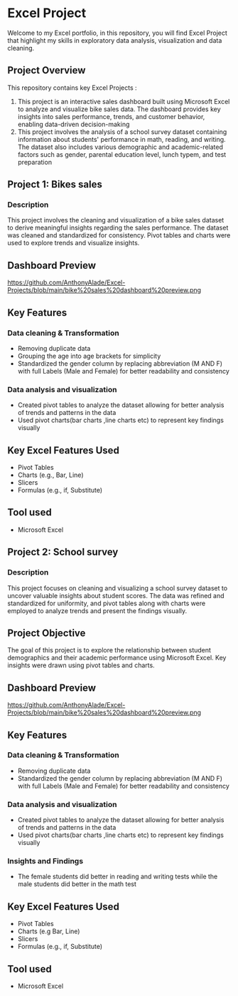 # Excel Project 

Welcome to my Excel portfolio, in this repository, you will find Excel Project  that highlight my skills in exploratory data analysis, visualization and data cleaning.    

## Project Overview  
This repository contains  key Excel Projects :  

1. This project is an interactive sales dashboard built using Microsoft Excel to analyze and visualize bike sales data.  The dashboard provides key insights into sales performance, trends, and customer behavior, enabling data-driven decision-making
2.  This project involves the analysis of a school survey dataset containing information about students' performance in math, reading, and writing. The dataset also includes various demographic and academic-related factors such as gender, parental education level, lunch typem, and test preparation   

## Project 1: Bikes sales
### Description  

This project involves the cleaning and visualization of a bike sales dataset to derive meaningful insights regarding the sales performance. The dataset was cleaned and standardized for consistency. Pivot tables and charts were used to explore trends and visualize insights.
 
 ## Dashboard Preview
https://github.com/AnthonyAlade/Excel-Projects/blob/main/bike%20sales%20dashboard%20preview.png

## Key Features  
### Data cleaning & Transformation  
- Removing duplicate data
- Grouping the age into age brackets for simplicity
- Standardized the gender column by replacing abbreviation (M AND F) with full Labels (Male and Female) for better readability and consistency

### Data analysis and visualization
- Created pivot tables to analyze the dataset allowing for better analysis of trends and patterns in the data
- Used pivot charts(bar charts ,line charts etc)  to represent key findings visually

## Key Excel Features Used
- Pivot Tables  
- Charts (e.g., Bar, Line)  
- Slicers  
- Formulas (e.g., if, Substitute)  

## Tool used
- Microsoft Excel

## Project 2: School survey
### Description  

This project focuses on cleaning and visualizing a school survey dataset to uncover valuable insights about student scores. The data was refined and standardized for uniformity, and pivot tables along with charts were employed to analyze trends and present the findings visually.

## Project Objective

The goal of this project is to explore the relationship between student demographics and their academic performance using Microsoft Excel. Key insights were drawn using pivot tables and charts.

## Dashboard Preview
https://github.com/AnthonyAlade/Excel-Projects/blob/main/bike%20sales%20dashboard%20preview.png

## Key Features  
### Data cleaning & Transformation  
- Removing duplicate data
- Standardized the gender column by replacing abbreviation (M AND F) with full Labels (Male and Female) for better readability and consistency

### Data analysis and visualization
- Created pivot tables to analyze the dataset allowing for better analysis of trends and patterns in the data
- Used pivot charts(bar charts ,line charts etc)  to represent key findings visually

### Insights and Findings
- The female students did better in reading and writing tests while the male students did better in the math test


## Key Excel Features Used
- Pivot Tables  
- Charts (e.g Bar, Line)  
- Slicers  
- Formulas (e.g., if, Substitute)  

## Tool used
- Microsoft Excel
      
     

  



 

